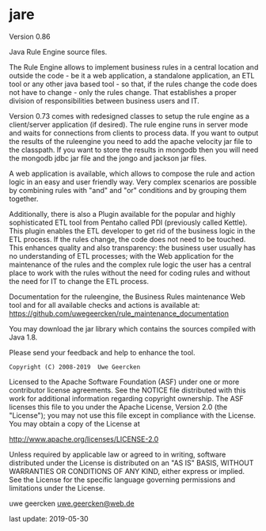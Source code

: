 jare
====

Version 0.86

Java Rule Engine source files.

The Rule Engine allows to implement business rules in a central location and outside the code - be it a web application, a standalone application, an ETL tool or any other java based tool - so that, if the rules change the code does not have to change - only the rules change.
That establishes a proper division of responsibilities between business users and IT.

Version 0.73 comes with redesigned classes to setup the rule engine as a client/server application (if desired). The rule engine runs in server mode and waits for connections from clients to process data. If you want to output the results of the ruleengine you need to add the apache velocity jar file to the classpath. If you want to store the results in mongodb then you will need the mongodb jdbc jar file and the jongo and jackson jar files.

A web application is available, which allows to compose the rule and action logic in an easy and user friendly way. Very complex scenarios are possible by combining rules with "and" and "or" conditions and by grouping them together.

Additionally, there is also a Plugin available for the popular and highly sophisticated ETL tool from Pentaho called PDI (previously called Kettle). This plugin enables the ETL developer to get rid of the business logic in the ETL process. If the rules change, the code does not need to be touched. This enhances quality and also transparency: the business user usually has no understanding of ETL processes; with the Web application for the maintenance of the rules and the complex rule logic the user has a central place to work with the rules without the need for coding rules and without the need for IT to change the ETL process.

Documentation for the ruleengine, the Business Rules maintenance Web tool and for all available checks and actions
is available at: https://github.com/uwegeercken/rule_maintenance_documentation

You may download the jar library which contains the sources compiled with Java 1.8.

Please send your feedback and help to enhance the tool.

    Copyright (C) 2008-2019  Uwe Geercken


 Licensed to the Apache Software Foundation (ASF) under one
 or more contributor license agreements.  See the NOTICE file
 distributed with this work for additional information
 regarding copyright ownership.  The ASF licenses this file
 to you under the Apache License, Version 2.0 (the
 "License"); you may not use this file except in compliance
 with the License.  You may obtain a copy of the License at

   http://www.apache.org/licenses/LICENSE-2.0

 Unless required by applicable law or agreed to in writing,
 software distributed under the License is distributed on an
 "AS IS" BASIS, WITHOUT WARRANTIES OR CONDITIONS OF ANY
 KIND, either express or implied.  See the License for the
 specific language governing permissions and limitations
 under the License.


uwe geercken
uwe.geercken@web.de

last update: 2019-05-30

